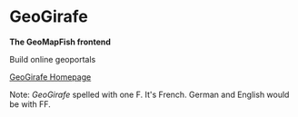 # GeoGirafe

__The GeoMapFish frontend__

Build online geoportals

[GeoGirafe Homepage](https://geogirafe.gitlab.io/gg-doc/)

Note: _GeoGirafe_ spelled with one F. It's French. German and English would be with FF.
